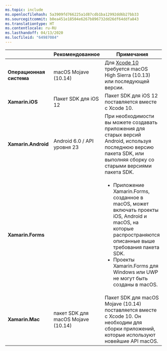 ```yaml
---
ms.topic: include
ms.openlocfilehash: 5a3909fd766225a1d87cdb1ba12992dd6b27bb33
ms.sourcegitcommit: b0ea451e18504e6267b896732dd26df64ddfa843
ms.translationtype: HT
ms.contentlocale: ru-RU
ms.lasthandoff: 04/13/2020
ms.locfileid: "64987084"
---
```

||Рекомендованное|Примечания|
|---|---|---|
|**Операционная система**|macOS Mojave (10.14)|Для [Xcode 10](https://developer.apple.com/documentation/xcode_release_notes/xcode_10_release_notes) требуется macOS High Sierra (10.13) или последующей версии.|
|**Xamarin.iOS**|Пакет SDK для iOS 12|Пакет SDK для iOS 12 поставляется вместе с Xcode 10.|
|**Xamarin.Android**|Android 6.0 / API уровня 23|При необходимости вы можете создавать приложения для старых версий Android, используя последнюю версию пакета SDK, или выполняя сборку со старыми версиями пакета SDK.|
|**Xamarin.Forms**||<ul><li>Приложение Xamarin.Forms, созданное в macOS, может включать проекты iOS, Android и macOS, на которые распространяются описанные выше требования пакета SDK.</li><li>Проекты Xamarin.Forms для Windows или UWP не могут быть созданы в macOS.</li></ul>|
|**Xamarin.Mac**|пакет SDK для macOS Mojave (10.14)|Пакет SDK для macOS Mojave (10.14) поставляется вместе с Xcode 10. Он необходим для сборки приложений, которые используют новейшие API macOS.|
